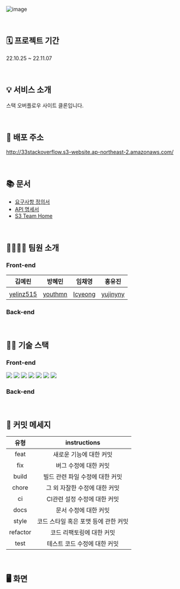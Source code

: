 ![image](https://user-images.githubusercontent.com/74370531/200337543-ad7dbbbc-7aa1-419c-97a9-5acf73c95ea0.png)

<br/>

## 🗓️ 프로젝트 기간

22.10.25 ~ 22.11.07

<br/>

## 💡 서비스 소개

스택 오버플로우 사이트 클론입니다.

<br/>

## 🔗 배포 주소

http://33stackoverflow.s3-website.ap-northeast-2.amazonaws.com/

<br/>

## 📚 문서

- [요구사항 정의서](https://docs.google.com/document/d/1-tvI0RAzlCXoddBjPX66JGV_aEA38uP1/edit)
- [API 명세서](https://www.notion.so/codestates/S3-b5b00d31fdca4f5a870a8cc6f386ad97)
- [S3 Team Home](https://standing-settee-428.notion.site/S3-Team-Home-93a4d3fb5e0443c1a22bd971c7dc7265)

<br/>

## 👨‍👩‍👧‍👦 팀원 소개

### Front-end

김예린|방혜민|임채영|홍유진
:---:|:---:|:---:|:---:
||||
[yelinz515](https://github.com/yelinz515)|[youthmn](https://github.com/youthmn)|[Icyeong](https://github.com/Icyeong)|[yujinyny](https://github.com/yujinyny)

### Back-end

<br/>

## 🧑‍💻 기술 스택

### Front-end

<img src="https://img.shields.io/badge/html5-FF9900?style=for-the-badge&logo=html5&logoColor=white"/> <img src="https://img.shields.io/badge/CSS-339AF0?style=for-the-badge&logo=CSS&logoColor=white"/> <img src="https://img.shields.io/badge/JavaScript-EC5990?style=for-the-badge&logo=JavaScript&logoColor=white"/> <img src="https://img.shields.io/badge/react-61DAFB?style=for-the-badge&logo=react&logoColor=black"> <img src="https://img.shields.io/badge/styledcomponents-DB7093?style=for-the-badge&logo=styledcomponents&logoColor=white"> <img src="https://img.shields.io/badge/redux-764ABC?style=for-the-badge&logo=redux&logoColor=white"> <img src="https://img.shields.io/badge/AmazonS3-339933?style=for-the-badge&logo=AmazonS3&logoColor=white">

### Back-end

<br/>

## 📝 커밋 메세지

유형|instructions
:---:|:---:
feat|새로운 기능에 대한 커밋
fix|버그 수정에 대한 커밋
build|빌드 관련 파일 수정에 대한 커밋
chore|그 외 자잘한 수정에 대한 커밋
ci|CI관련 설정 수정에 대한 커밋
docs|문서 수정에 대한 커밋
style|코드 스타일 혹은 포맷 등에 관한 커밋
refactor|코드 리팩토링에 대한 커밋
test|테스트 코드 수정에 대한 커밋

<br/>

## 🖥️ 화면
